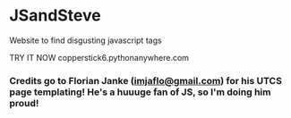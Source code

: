# JSandSteve
Website to find disgusting javascript tags   


TRY IT NOW copperstick6.pythonanywhere.com 

### Credits go to Florian Janke (imjaflo@gmail.com) for his UTCS page templating! He's a huuuge fan of JS, so I'm doing him proud!
